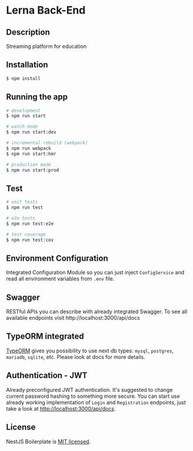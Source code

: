 # Lerna Back-End

## Description

Streaming platform for education

## Installation

```bash
$ npm install
```

## Running the app

```bash
# development
$ npm run start

# watch mode
$ npm run start:dev

# incremental rebuild (webpack)
$ npm run webpack
$ npm run start:hmr

# production mode
$ npm run start:prod
```

## Test

```bash
# unit tests
$ npm run test

# e2e tests
$ npm run test:e2e

# test coverage
$ npm run test:cov
```

## Environment Configuration

Integrated Configuration Module so you can just inject `ConfigService`
and read all environment variables from `.env` file.

## Swagger

RESTful APIs you can describe with already integrated Swagger.
To see all available endpoints visit http://localhost:3000/api/docs

## TypeORM integrated

[TypeORM](http://typeorm.io/) gives you possibility to use next db types:
`mysql`, `postgres`, `mariadb`, `sqlite`, etc. Please look at docs for more details.

## Authentication - JWT

Already preconfigured JWT authentication.
It's suggested to change current password hashing to something more secure.
You can start use already working implementation of `Login` and `Registration`
endpoints, just take a look at [http://localhost:3000/api/docs](http://localhost:3000/api/docs).

## License

NestJS Boilerplate is [MIT licensed](LICENSE).

